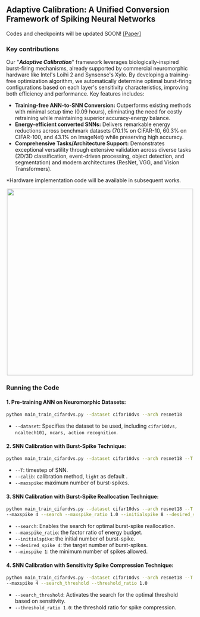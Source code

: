 ## Adaptive Calibration: A Unified Conversion Framework of Spiking Neural Networks

Codes and checkpoints will be updated SOON! [[Paper]](https://arxiv.org/abs/2311.14265)

### Key contributions

Our "***Adaptive Calibration***" framework leverages biologically-inspired burst-firing mechanisms, already supported by commercial neuromorphic hardware like Intel's Loihi 2 and Synsense's Xylo. By developing a training-free optimization algorithm, we automatically determine optimal burst-firing configurations based on each layer's sensitivity characteristics,  improving both efficiency and performance. Key features includes:

- **Training-free ANN-to-SNN Conversion:** Outperforms existing methods with minimal setup time (0.09 hours), eliminating the need for costly retraining while maintaining superior accuracy-energy balance.
- **Energy-efficient converted SNNs:** Delivers remarkable energy reductions across benchmark datasets (70.1% on CIFAR-10, 60.3% on CIFAR-100, and 43.1% on ImageNet) while preserving high accuracy.
- **Comprehensive Tasks/Architecture Support:** Demonstrates exceptional versatility through extensive validation across diverse tasks (2D/3D classification, event-driven processing, object detection, and segmentation) and modern architectures (ResNet, VGG, and Vision Transformers).


*Hardware implementation code will be available in subsequent works.

<p align="center">
<img src=https://github.com/user-attachments/assets/8f809915-5ed0-4a6a-a333-d540d22c8819 width="500">
</p>


### Running the Code

#### 1. Pre-training ANN on Neuromorphic Datasets:
```bash
python main_train_cifardvs.py --dataset cifar10dvs --arch resnet18
```
- `--dataset`: Specifies the dataset to be used, including `cifar10dvs, ncaltech101, ncars, action recognition`.

#### 2. SNN Calibration with Burst-Spike Technique:
```bash
python main_train_cifardvs.py --dataset cifar10dvs --arch resnet18 --T 8 --calib light --maxspike 4
```
- `--T`: timestep of SNN.
- `--calib`: calibration method, `light` as default .
- `--maxspike`: maximum number of burst-spikes.

#### 3. SNN Calibration with Burst-Spike Reallocation Technique:
```bash
python main_train_cifardvs.py --dataset cifar10dvs --arch resnet18 --T 8 --calib light \
--maxspike 4 --search --maxspike_ratio 1.0 --initialspike 8 --desired_spike 4 --minspike 1
```
- `--search`: Enables the search for optimal burst-spike reallocation.
- `--maxspike_ratio`: the factor ratio of energy budget.
- `--initialspike`: the initial number of burst-spike.
- `--desired_spike 4`: the target number of burst-spikes.
- `--minspike 1`: the minimum number of spikes allowed.

#### 4. SNN Calibration with Sensitivity Spike Compression Technique:
```bash
python main_train_cifardvs.py --dataset cifar10dvs --arch resnet18 --T 8 --calib light \
--maxspike 4 --search_threshold --threshold_ratio 1.0
```
- `--search_threshold`: Activates the search for the optimal threshold based on sensitivity.
- `--threshold_ratio 1.0`: the threshold ratio for spike compression.

